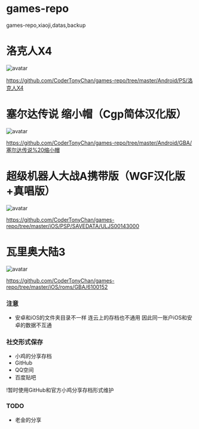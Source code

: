 # games-repo
games-repo,xiaoji,datas,backup

# 洛克人X4
![avatar](http://img.xiaoji001.com//files/5003763/6c73b15593f4129fcc271fb38689313c.png)

https://github.com/CoderTonyChan/games-repo/tree/master/Android/PS/洛克人X4


# 塞尔达传说 缩小帽（Cgp简体汉化版）
![avatar](http://img.xiaoji001.com//files/1100268/35369049bd90554a267d4b5f093a9e51.jpg)

https://github.com/CoderTonyChan/games-repo/tree/master/Android/GBA/塞尔达传说%20缩小帽

# 超级机器人大战A携带版（WGF汉化版+真唱版）
![avatar](http://img.xiaoji001.com//files/9101001/8a5f6f8a604596cf5ab9da5b43cc6efd.jpg)

https://github.com/CoderTonyChan/games-repo/tree/master/iOS/PSP/SAVEDATA/ULJS00143000


# 瓦里奥大陆3
![avatar](http://img.xiaoji001.com//files/6001275/f1f1bdbed5fe694d93e48ff75e6a2eaa.png)

https://github.com/CoderTonyChan/games-repo/tree/master/iOS/roms/GBA/6100152







### 注意
- 安卓和iOS的文件夹目录不一样 连云上的存档也不通用 因此同一账户iOS和安卓的数据不互通



### 社交形式保存
- 小鸡的分享存档
- GitHub
- QQ空间
- 百度贴吧

!暂时使用GitHub和官方小鸡分享存档形式维护


### TODO
- 老金的分享

